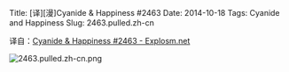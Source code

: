 Title: [译][漫]Cyanide & Happiness #2463
Date: 2014-10-18
Tags: Cyanide and Happiness
Slug: 2463.pulled.zh-cn

译自：[Cyanide & Happiness #2463 - Explosm.net](http://explosm.net/comics/2463/)


![2463.pulled.zh-cn.png](/static/images/comics/2463.pulled.zh-cn.png)

